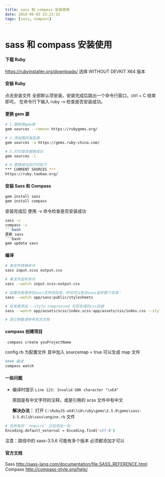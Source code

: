 ```yaml
---
title: sass 和 compass 安装使用
date: 2018-06-03 23:23:15
tags: [sass, compass]
---
```


# sass 和 compass 安装使用

#### 下载 Ruby 
https://rubyinstaller.org/downloads/
选择 WITHOUT DEVKIT X64 版本

#### 安装 Ruby
点击安装文件 全部默认项安装，安装完成后跳出一个命令行窗口，ctrl + C 结束即可。
在命令行下输入 ruby -v 检查是否安装成功。

#### 更换 gem 源
```bash
# 1.删除原gem源
gem sources --remove https://rubygems.org/

# 2.添加国内淘宝源
gem sources -a https://gems.ruby-china.com/

# 3.打印是否替换成功
gem sources -l

# 4.更换成功后打印如下
*** CURRENT SOURCES ***
https://ruby.taobao.org/
```

#### 安装 Sass 和 Compass
```bash
gem install sass
gem install compass
```
安装完成后 使用 -v 命令检查是否安装成功
```bash
sass -v
compass -v
​```bash
更新 sass
​```bash
gem update sass
```
#### 编译
```bash
# 单文件转换命令
sass input.scss output.css

# 单文件监听命令
sass --watch input.scss:output.css

# 如果你有很多的sass文件的目录，你也可以告诉sass监听整个目录：
sass --watch app/sass:public/stylesheets

# 在末尾添加 --style compressed 可将生成的css压缩
sass --watch app/assets/scss/index.scss:app/assets/css/index.css --style compressed

# 其它参数请参考官方文档
```
#### compass 创建项目
```bash
 compass create youProjectName
```
config.rb 为配置文件
其中加入 sourcemap = true 可以生成 map 文件
```bash
#### 编译
compass watch
```
#### 一些问题
- 编译时提示 `Line 123: Invalid GBK character "\xE4"` 

  原因是有中文字符的注释，或是引用的 scss 文件中有中文 
  
  **解决办法：**
  打开  `C:\Ruby25-x64\lib\ruby\gems\2.5.0\gems\sass-3.5.6\lib\sass\engine.rb` 文件
```bash
# 在所有的 `require` 之后添加一句 
Encoding.default_external = Encoding.find('utf-8')

```
注意：路径中的 sass-3.5.6 可能有多个版本 必须都添加才可以


#### 官方文档
Sass http://sass-lang.com/documentation/file.SASS_REFERENCE.html
Compass http://compass-style.org/help/